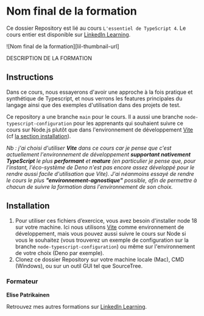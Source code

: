 # Nom final de la formation

Ce dossier Repository est lié au cours `L'essentiel de TypeScript 4`. Le cours entier est disponible sur [LinkedIn Learning]().

![Nom final de la formation][lil-thumbnail-url]

DESCRIPTION DE LA FORMATION

## Instructions

Dans ce cours, nous essayerons d'avoir une approche à la fois pratique et synthétique de Typescript, et nous verrons les features principales du langage ainsi que des exemples d'utilisation dans des projets de test.

Ce repository a une branche `main` pour le cours. Il a aussi une branche `node-typescript-configuration` pour les apprenants qui souhaient suivre ce cours sur Node.js plutôt que dans l'environnement de développement [Vite](https://vitejs.dev/) (cf [la section installation](https://github.com/LinkedInLearning/essentiel-TypeScript4-3090057/tree/node-typescript-configuration#installation)).

*Nb : j'ai choisi d'utiliser **Vite** dans ce cours car je pense que c'est actuellement l'environnement de développement **supportant nativement TypeScript** le plus **performant** et **mature** (en particulier je pense que, pour l'instant, l'éco-système de Deno n'est pas encore assez développé pour le rendre aussi facile d'utilisation que Vite). J'ai néanmoins essayé de rendre le cours le plus **"environnement-agnostique"** possible, afin de permettre à chacun de suivre la formation dans l'environnement de son choix.*  

## Installation

1. Pour utiliser ces fichiers d’exercice, vous avez besoin d'installer node 18 sur votre machine. Ici nous utilisons [Vite](https://vitejs.dev/) comme environnement de développement, mais vous pouvez aussi suivre le cours sur Node si vous le souhaitez (vous trouverez un exemple de configuration sur la branche `node-typescript-configuration`) ou même sur l'environnement de votre choix (Deno par exemple). 
2. Clonez ce dossier Repository sur votre machine locale (Mac), CMD (Windows), ou sur un outil GUI tel que SourceTree. 


### Formateur

**Elise Patrikainen** 

Retrouvez mes autres formations sur [LinkedIn Learning](https://www.linkedin.com/learning/instructors/elise-patrikainen).

[0]: # (Replace these placeholder URLs with actual course URLs)
[lil-course-url]: 
[lil-thumbnail-url]: 
[lil-URL-trainer]: [https://](https://www.linkedin.com/learning/instructors/elise-patrikainen?)

[1]: # (End of FR-Instruction ###############################################################################################)
